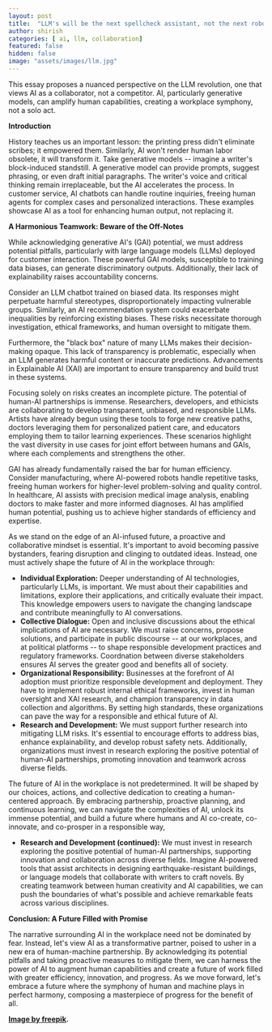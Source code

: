 ```yaml
---
layout: post
title:  "LLM's will be the next spellcheck assistant, not the next robotic overlords!"
author: shirish
categories: [ ai, llm, collaboration]
featured: false
hidden: false
image: "assets/images/llm.jpg"
---
```

This essay proposes a nuanced perspective on the LLM revolution, one that views AI as a collaborator, not a competitor. AI, particularly generative models, can amplify human capabilities, creating a workplace symphony, not a solo act.

**Introduction**

History teaches us an important lesson: the printing press didn't eliminate scribes; it empowered them. Similarly, AI won't render human labor obsolete, it will transform it. Take generative models -- imagine a writer's block-induced standstill. A generative model can provide prompts, suggest phrasing, or even draft initial paragraphs. The writer's voice and critical thinking remain irreplaceable, but the AI accelerates the process. In customer service, AI chatbots can handle routine inquiries, freeing human agents for complex cases and personalized interactions. These examples showcase AI as a tool for enhancing human output, not replacing it.

**A Harmonious Teamwork: Beware of the Off-Notes**

While acknowledging generative AI's (GAI) potential, we must address potential pitfalls, particularly with large language models (LLMs) deployed for customer interaction. These powerful GAI models, susceptible to training data biases, can generate discriminatory outputs. Additionally, their lack of explainability raises accountability concerns.

Consider an LLM chatbot trained on biased data. Its responses might perpetuate harmful stereotypes, disproportionately impacting vulnerable groups.  Similarly, an AI recommendation system could exacerbate inequalities by reinforcing existing biases.  These risks necessitate thorough investigation, ethical frameworks, and human oversight to mitigate them.

Furthermore, the "black box" nature of many LLMs makes their decision-making opaque.  This lack of transparency is problematic, especially when an LLM generates harmful content or inaccurate predictions.  Advancements in Explainable AI (XAI) are important to ensure transparency and build trust in these systems.

Focusing solely on risks creates an incomplete picture. The potential of human-AI partnerships is immense. Researchers, developers, and ethicists are collaborating to develop transparent, unbiased, and responsible LLMs. Artists have already begun using these tools to forge new creative paths, doctors leveraging them for personalized patient care, and educators employing them to tailor learning experiences. These scenarios highlight the vast diversity in use cases for joint effort between humans and GAIs, where each complements and strengthens the other.

GAI has already fundamentally raised the bar for human efficiency. Consider manufacturing, where AI-powered robots handle repetitive tasks, freeing human workers for higher-level problem-solving and quality control. In healthcare, AI assists with precision medical image analysis, enabling doctors to make faster and more informed diagnoses. AI has amplified human potential, pushing us to achieve higher standards of efficiency and expertise.

As we stand on the edge of an AI-infused future, a proactive and collaborative mindset is essential. It's important to avoid becoming passive bystanders, fearing disruption and clinging to outdated ideas. Instead, one must actively shape the future of AI in the workplace through:

* **Individual Exploration:**  Deeper understanding of AI technologies, particularly LLMs, is important. We must about their capabilities and limitations, explore their applications, and critically evaluate their impact. This knowledge empowers users to navigate the changing landscape and contribute meaningfully to AI conversations. 
* **Collective Dialogue:**  Open and inclusive discussions about the ethical implications of AI are necessary. We must raise concerns, propose solutions, and participate in public discourse -- at our workplaces, and at political platforms -- to shape responsible development practices and regulatory frameworks. Coordnation between diverse stakeholders ensures AI serves the greater good and benefits all of society.
* **Organizational Responsibility:**  Businesses at the forefront of AI adoption must prioritize responsible development and deployment. They have to implement robust internal ethical frameworks, invest in human oversight and XAI research, and champion transparency in data collection and algorithms.  By setting high standards, these organizations can pave the way for a responsible and ethical future of AI.
* **Research and Development:**  We must support further research into mitigating LLM risks. It's essential to encourage efforts to address bias, enhance explainability, and develop robust safety nets. Additionally, organizations must invest in research exploring the positive potential of human-AI partnerships, promoting innovation and teamwork across diverse fields.

The future of AI in the workplace is not predetermined. It will be shaped by our choices, actions, and collective dedication to creating a human-centered approach. By embracing partnership, proactive planning, and continuous learning, we can navigate the complexities of AI, unlock its immense potential, and build a future where humans and AI co-create, co-innovate, and co-prosper in a responsible way,

* **Research and Development (continued):**  We must invest in research exploring the positive potential of human-AI partnerships, supporting innovation and collaboration across diverse fields. Imagine AI-powered tools that assist architects in designing earthquake-resistant buildings, or language models that collaborate with writers to craft novels. By creating teamwork between human creativity and AI capabilities, we can push the boundaries of what's possible and achieve remarkable feats across various disciplines.

**Conclusion: A Future Filled with Promise**

The narrative surrounding AI in the workplace need not be dominated by fear.  Instead, let's view AI as a transformative partner, poised to usher in a new era of human-machine partnership. By acknowledging its potential pitfalls and taking proactive measures to mitigate them, we can harness the power of AI to augment human capabilities and create a future of work filled with greater efficiency, innovation, and progress.  As we move forward, let's embrace a future where the symphony of human and machine plays in perfect harmony, composing a masterpiece of progress for the benefit of all.


__<a href="https://www.freepik.com/free-vector/robotic-process-automation-illustration_21743709.htm#fromView=search&page=1&position=28&uuid=14852b8d-0772-4624-97fc-6cf3a5b513be">Image by freepik</a>.__